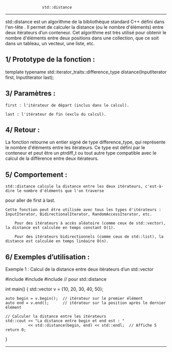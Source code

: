 					std::distance
************************************************************************************************

std::distance est un algorithme de la bibliothèque standard C++ défini dans l'en-tête <iterator>.
Il permet de calculer la distance (ou le nombre d'éléments) entre deux itérateurs d’un conteneur.
Cet algorithme est très utilisé pour obtenir le nombre d'éléments entre deux positions dans une collection,
que ce soit dans un tableau, un vecteur, une liste, etc.

1/ Prototype de la fonction :
-----------------------------

template <typename InputIterator>
typename std::iterator_traits<InputIterator>::difference_type
distance(InputIterator first, InputIterator last);

3/ Paramètres :
----------------

    first : l'itérateur de départ (inclus dans le calcul).

    last : l'itérateur de fin (exclu du calcul).

4/ Retour :
------------

La fonction retourne un entier signé de type difference_type, qui représente le nombre d'éléments entre les itérateurs.
Ce type est défini par le conteneur et peut être un ptrdiff_t ou tout autre type compatible avec le calcul de la différence 
entre deux itérateurs.

5/ Comportement :
-----------------

    std::distance calcule la distance entre les deux itérateurs, c'est-à-dire le nombre d'éléments que l'on traverse 
pour aller de first à last.

    Cette fonction peut être utilisée avec tous les types d'itérateurs : InputIterator, BidirectionalIterator, RandomAccessIterator, etc.

        Pour des itérateurs à accès aléatoire (comme ceux de std::vector), la distance est calculée en temps constant O(1).

        Pour des itérateurs bidirectionnels (comme ceux de std::list), la distance est calculée en temps linéaire O(n).

6/ Exemples d’utilisation :
---------------------------

Exemple 1 : Calcul de la distance entre deux itérateurs d’un std::vector

#include <iostream>
#include <vector>
#include <iterator> // pour std::distance

int main() 
{
    std::vector<int> v = {10, 20, 30, 40, 50};
    
    auto begin = v.begin();  // itérateur sur le premier élément
    auto end = v.end();      // itérateur sur la position après le dernier élément

    // Calculer la distance entre les itérateurs
    std::cout << "La distance entre begin et end est : "
              << std::distance(begin, end) << std::endl;  // Affiche 5
    return 0;
}

*************************************************************************************************************

